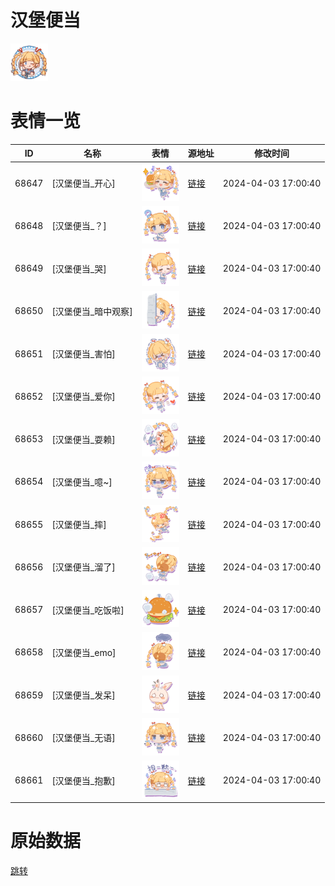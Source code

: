 # 汉堡便当

<img src="./cover.png" height="60" alt="cover" />

# 表情一览

|ID|名称|表情|源地址|修改时间|
|----|----|----|----|----|
|68647|[汉堡便当_开心]|<img src="./pic/068647_%5B汉堡便当_开心%5D.png" height="60" alt="开心"/>|[链接](https://i0.hdslb.com/bfs/garb/46badbbc298ce958b598732d708c54bb70403b14.png)|2024-04-03 17:00:40|
|68648|[汉堡便当_？]|<img src="./pic/068648_%5B汉堡便当_？%5D.png" height="60" alt="？"/>|[链接](https://i0.hdslb.com/bfs/garb/a80916162bba3743330c466b99f28190a787d785.png)|2024-04-03 17:00:40|
|68649|[汉堡便当_哭]|<img src="./pic/068649_%5B汉堡便当_哭%5D.png" height="60" alt="哭"/>|[链接](https://i0.hdslb.com/bfs/garb/87237cd99ea3e6ecb0b212d9bc75c0955d14fb16.png)|2024-04-03 17:00:40|
|68650|[汉堡便当_暗中观察]|<img src="./pic/068650_%5B汉堡便当_暗中观察%5D.png" height="60" alt="暗中观察"/>|[链接](https://i0.hdslb.com/bfs/garb/c8cf243b78b1f2cfdd8877bb29868222a8549b74.png)|2024-04-03 17:00:40|
|68651|[汉堡便当_害怕]|<img src="./pic/068651_%5B汉堡便当_害怕%5D.png" height="60" alt="害怕"/>|[链接](https://i0.hdslb.com/bfs/garb/9d7d98ee553fb03f262d28ce17f5d46a03e83e07.png)|2024-04-03 17:00:40|
|68652|[汉堡便当_爱你]|<img src="./pic/068652_%5B汉堡便当_爱你%5D.png" height="60" alt="爱你"/>|[链接](https://i0.hdslb.com/bfs/garb/7ba949acbb08c4e8aef01e2d10fb8f6ecedce3a0.png)|2024-04-03 17:00:40|
|68653|[汉堡便当_耍赖]|<img src="./pic/068653_%5B汉堡便当_耍赖%5D.png" height="60" alt="耍赖"/>|[链接](https://i0.hdslb.com/bfs/garb/b71837ee637f71a6b7e54362ab660685ecc51215.png)|2024-04-03 17:00:40|
|68654|[汉堡便当_噫~]|<img src="./pic/068654_%5B汉堡便当_噫~%5D.png" height="60" alt="噫~"/>|[链接](https://i0.hdslb.com/bfs/garb/1ac0356975dc3335ce16cbfecb2a95c1db224820.png)|2024-04-03 17:00:40|
|68655|[汉堡便当_摔]|<img src="./pic/068655_%5B汉堡便当_摔%5D.png" height="60" alt="摔"/>|[链接](https://i0.hdslb.com/bfs/garb/a12dc60434d485cf00cc253bde3bbcb399d6e2e7.png)|2024-04-03 17:00:40|
|68656|[汉堡便当_溜了]|<img src="./pic/068656_%5B汉堡便当_溜了%5D.png" height="60" alt="溜了"/>|[链接](https://i0.hdslb.com/bfs/garb/8fee7c37faf3e67ee25f8945993d6667bcb17164.png)|2024-04-03 17:00:40|
|68657|[汉堡便当_吃饭啦]|<img src="./pic/068657_%5B汉堡便当_吃饭啦%5D.png" height="60" alt="吃饭啦"/>|[链接](https://i0.hdslb.com/bfs/garb/74ba96e45b0369e47eaa68b3a7576337075fea8b.png)|2024-04-03 17:00:40|
|68658|[汉堡便当_emo]|<img src="./pic/068658_%5B汉堡便当_emo%5D.png" height="60" alt="emo"/>|[链接](https://i0.hdslb.com/bfs/garb/82a5803cf64107af70e8fb4e0484e75a3e482fad.png)|2024-04-03 17:00:40|
|68659|[汉堡便当_发呆]|<img src="./pic/068659_%5B汉堡便当_发呆%5D.png" height="60" alt="发呆"/>|[链接](https://i0.hdslb.com/bfs/garb/73d3f51dcafcb5df33e4865c026c9916ac4114e2.png)|2024-04-03 17:00:40|
|68660|[汉堡便当_无语]|<img src="./pic/068660_%5B汉堡便当_无语%5D.png" height="60" alt="无语"/>|[链接](https://i0.hdslb.com/bfs/garb/e81907192df124a6a9096edaf3caec81921086d5.png)|2024-04-03 17:00:40|
|68661|[汉堡便当_抱歉]|<img src="./pic/068661_%5B汉堡便当_抱歉%5D.png" height="60" alt="抱歉"/>|[链接](https://i0.hdslb.com/bfs/garb/24e1d964bbbf8753b488d2611c0149e31908d0f0.png)|2024-04-03 17:00:40|

# 原始数据

[跳转](./raw.json)

